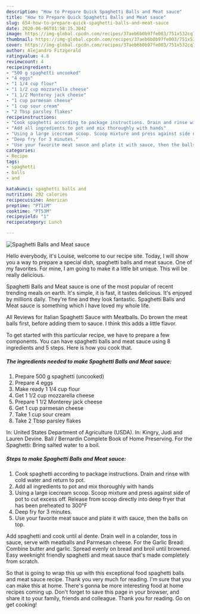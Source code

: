 ```yaml
---
description: "How to Prepare Quick Spaghetti Balls and Meat sauce"
title: "How to Prepare Quick Spaghetti Balls and Meat sauce"
slug: 654-how-to-prepare-quick-spaghetti-balls-and-meat-sauce
date: 2020-06-06T01:58:15.304Z
image: https://img-global.cpcdn.com/recipes/37aeb6b0b97fe003/751x532cq70/spaghetti-balls-and-meat-sauce-recipe-main-photo.jpg
thumbnail: https://img-global.cpcdn.com/recipes/37aeb6b0b97fe003/751x532cq70/spaghetti-balls-and-meat-sauce-recipe-main-photo.jpg
cover: https://img-global.cpcdn.com/recipes/37aeb6b0b97fe003/751x532cq70/spaghetti-balls-and-meat-sauce-recipe-main-photo.jpg
author: Alejandro Fitzgerald
ratingvalue: 4.8
reviewcount: 4
recipeingredient:
- "500 g spaghetti uncooked"
- "4 eggs"
- "1 1/4 cup flour"
- "1 1/2 cup mozzarella cheese"
- "1 1/2 Monterey jack cheese"
- "1 cup parmesan cheese"
- "1 cup sour cream"
- "2 Tbsp parsley flakes"
recipeinstructions:
- "Cook spaghetti according to package instructions. Drain and rinse with cold water and return to pot."
- "Add all ingredients to pot and mix thoroughly with hands"
- "Using a large icecream scoop. Scoop mixture and press against side of pot to cut excess off. Release from scoop directly into deep fryer that has been preheated to 300°F"
- "Deep fry for 3 minutes."
- "Use your favorite meat sauce and plate it with sauce, then the balls on top."
categories:
- Recipe
tags:
- spaghetti
- balls
- and

katakunci: spaghetti balls and 
nutrition: 292 calories
recipecuisine: American
preptime: "PT11M"
cooktime: "PT53M"
recipeyield: "1"
recipecategory: Lunch

---
```



![Spaghetti Balls and Meat sauce](https://img-global.cpcdn.com/recipes/37aeb6b0b97fe003/751x532cq70/spaghetti-balls-and-meat-sauce-recipe-main-photo.jpg)

Hello everybody, it's Louise, welcome to our recipe site. Today, I will show you a way to prepare a special dish, spaghetti balls and meat sauce. One of my favorites. For mine, I am going to make it a little bit unique. This will be really delicious.

Spaghetti Balls and Meat sauce is one of the most popular of recent trending meals on earth. It's simple, it is fast, it tastes delicious. It's enjoyed by millions daily. They're fine and they look fantastic. Spaghetti Balls and Meat sauce is something which I have loved my whole life.

All Reviews for Italian Spaghetti Sauce with Meatballs. Do brown the meat balls first, before adding them to sauce. I think this adds a little flavor.


To get started with this particular recipe, we have to prepare a few components. You can have spaghetti balls and meat sauce using 8 ingredients and 5 steps. Here is how you cook that.

<!--inarticleads1-->

##### The ingredients needed to make Spaghetti Balls and Meat sauce:

1. Prepare 500 g spaghetti (uncooked)
1. Prepare 4 eggs
1. Make ready 1 1/4 cup flour
1. Get 1 1/2 cup mozzarella cheese
1. Prepare 1 1/2 Monterey jack cheese
1. Get 1 cup parmesan cheese
1. Take 1 cup sour cream
1. Take 2 Tbsp parsley flakes


In: United States Department of Agriculture (USDA). In: Kingry, Judi and Lauren Devine. Ball / Bernardin Complete Book of Home Preserving. For the Spaghetti: Bring salted water to a boil. 

<!--inarticleads2-->

##### Steps to make Spaghetti Balls and Meat sauce:

1. Cook spaghetti according to package instructions. Drain and rinse with cold water and return to pot.
1. Add all ingredients to pot and mix thoroughly with hands
1. Using a large icecream scoop. Scoop mixture and press against side of pot to cut excess off. Release from scoop directly into deep fryer that has been preheated to 300°F
1. Deep fry for 3 minutes.
1. Use your favorite meat sauce and plate it with sauce, then the balls on top.


Add spaghetti and cook until al dente. Drain well in a colander, toss in sauce, serve with meatballs and Parmesan cheese. For the Garlic Bread: Combine butter and garlic. Spread evenly on bread and broil until browned. Easy weeknight friendly spaghetti and meat sauce that&#39;s made completely from scratch. 

So that is going to wrap this up with this exceptional food spaghetti balls and meat sauce recipe. Thank you very much for reading. I'm sure that you can make this at home. There's gonna be more interesting food at home recipes coming up. Don't forget to save this page in your browser, and share it to your family, friends and colleague. Thank you for reading. Go on get cooking!
